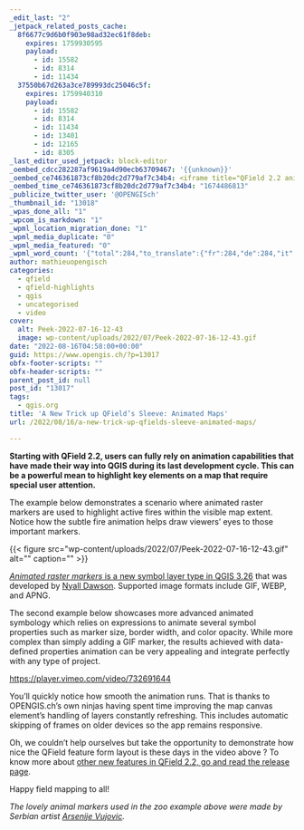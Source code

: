 ```yaml
---
_edit_last: "2"
_jetpack_related_posts_cache:
  8f6677c9d6b0f903e98ad32ec61f8deb:
    expires: 1759930595
    payload:
      - id: 15582
      - id: 8314
      - id: 11434
  37550b67d263a3ce789993dc25046c5f:
    expires: 1759940310
    payload:
      - id: 15582
      - id: 8314
      - id: 11434
      - id: 13401
      - id: 12165
      - id: 8305
_last_editor_used_jetpack: block-editor
_oembed_cdcc282287af9619a4d90ecb63709467: '{{unknown}}'
_oembed_ce746361873cf8b20dc2d779af7c34b4: <iframe title="QField 2.2 animated Zoo markers demo" src="https://player.vimeo.com/video/732691644?h=40f8ce63ac&amp;dnt=1&amp;app_id=122963" width="750" height="338" frameborder="0" allow="autoplay; fullscreen; picture-in-picture" allowfullscreen></iframe>
_oembed_time_ce746361873cf8b20dc2d779af7c34b4: "1674486813"
_publicize_twitter_user: '@OPENGISch'
_thumbnail_id: "13018"
_wpas_done_all: "1"
_wpcom_is_markdown: "1"
_wpml_location_migration_done: "1"
_wpml_media_duplicate: "0"
_wpml_media_featured: "0"
_wpml_word_count: '{"total":284,"to_translate":{"fr":284,"de":284,"it":284}}'
author: mathieuopengisch
categories:
  - qfield
  - qfield-highlights
  - qgis
  - uncategorised
  - video
cover:
  alt: Peek-2022-07-16-12-43
  image: wp-content/uploads/2022/07/Peek-2022-07-16-12-43.gif
date: "2022-08-16T04:58:00+00:00"
guid: https://www.opengis.ch/?p=13017
obfx-footer-scripts: ""
obfx-header-scripts: ""
parent_post_id: null
post_id: "13017"
tags:
  - qgis.org
title: 'A New Trick up QField’s Sleeve: Animated Maps'
url: /2022/08/16/a-new-trick-up-qfields-sleeve-animated-maps/

---
```

**Starting with QField 2.2, users can fully rely on animation capabilities that have made their way into QGIS during its last development cycle. This can be a powerful mean to highlight key elements on a map that require special user attention.**

The example below demonstrates a scenario where animated raster markers are used to highlight active fires within the visible map extent. Notice how the subtle fire animation helps draw viewers’ eyes to those important markers.

{{< figure src="wp-content/uploads/2022/07/Peek-2022-07-16-12-43.gif" alt="" caption="" >}}

[_Animated raster markers_ is a new symbol layer type in QGIS 3.26](https://www.qgis.org/en/site/forusers/visualchangelog326/index.html#feature-new-animated-marker-symbol-type) that was developed by [Nyall Dawson](https://north-road.com/). Supported image formats include GIF, WEBP, and APNG.

The second example below showcases more advanced animated symbology which relies on expressions to animate several symbol properties such as marker size, border width, and color opacity. While more complex than simply adding a GIF marker, the results achieved with data-defined properties animation can be very appealing and integrate perfectly with any type of project.

https://player.vimeo.com/video/732691644

You’ll quickly notice how smooth the animation runs. That is thanks to OPENGIS.ch’s own ninjas having spent time improving the map canvas element’s handling of layers constantly refreshing. This includes automatic skipping of frames on older devices so the app remains responsive.

Oh, we couldn’t help ourselves but take the opportunity to demonstrate how nice the QField feature form layout is these days in the video above ? To know more about [other new features in QField 2.2, go and read the release page](https://github.com/opengisch/QField/releases/tag/v2.2.0).

Happy field mapping to all!

_The lovely animal markers used in the zoo example above were made by Serbian artist [Arsenije Vujovic](https://www.behance.net/gallery/38312723/Animals)._
